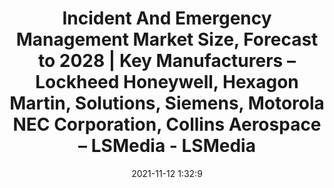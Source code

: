 ---
"title": "Incident And Emergency Management Market Size, Forecast to 2028 | Key Manufacturers – Lockheed Honeywell, Hexagon Martin, Solutions, Siemens, Motorola NEC Corporation, Collins Aerospace – LSMedia - LSMedia"
"date": "2021-11-12 1:32:9"
"feed_name": "GOOGLENEWSMINING"
"feed_website": "https://news.google.com/search?q=mining%2Bincident&hl=en-US&gl=US&ceid=US:en"
"feed_rss": "https://news.google.com/rss/search?q=mining%2Bincident&hl=en-US&gl=US&ceid=US:en"
"link": "https://liverpoolstudentmedia.com/news/314018/incident-and-emergency-management-market-size-growth-analysis-forecast-2028/"
"source": "{'href': 'https://liverpoolstudentmedia.com', 'title': 'LSMedia'}"
"file": "_posts/2021-1-1-624250b644ad02e3ed7f3a97db8d4836c464dd48.md"
"accident": "0"
"drilling": "0"
"dead": "0"
"injured": "0"
"arrested": "0"
"place": "unknown place"
"where": "unknown site"
"causes": "unknown"
"place_uri": "unknown place"
---
